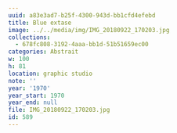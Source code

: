 ```yaml
---
uuid: a83e3ad7-b25f-4300-943d-bb1cfd4efebd
title: Blue extase
image: ../../media/img/IMG_20180922_170203.jpg
collections:
  - 678fc808-3192-4aaa-bb1d-51b51659ec00
categories: Abstrait
w: 100
h: 81
location: graphic studio
note: ''
year: '1970'
year_start: 1970
year_end: null
file: IMG_20180922_170203.jpg
id: 589
---
```


